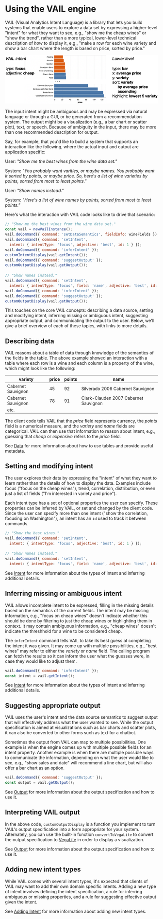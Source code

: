 # Using the VAIL engine

VAIL (Visual Analytics Intent Language) is a library that lets you build systems that enable users to explore a data set by expressing a higher-level "intent" for what they want to see, e.g., "show me the cheap wines" or "show the trend", rather than a more typical, lower-level technical description of *how* to display it, e.g., "make a row for each wine variety and show a bar chart where the length is based on price, sorted by price."

![sample focus intent](image/focus-example.png)

The input intent might be ambiguous and may be expressed via natural language or through a GUI, or be generated from a recommendation system.
The output might be a visualization (e.g., a bar chart or scatter plot), text, or speech.
Because of ambiguity in the input, there may be more than one recommended description for output.

Say, for example, that you'd like to build a system that supports an interaction like the following, where the actual input and output are application specific:

>>>
User: *"Show me the best wines from the wine data set."*

System: *"You probably want varities, or maybe names. You probably want it sorted by points, or maybe price. So, here's a list of wine varieties by points, sorted from most to least points."*

User: *"Show names instead."*

System: *"Here's a list of wine names by points, sorted from most to least points."*
>>>

Here's what the interaction with VAIL code looks like to drive that scenario:

```javascript
// "Show me the best wines from the wine data set."
const vail = newVailInstance();
vail.doCommand({ command: 'setDataSemantics', fieldInfo: wineFields });
vail.doCommand({ command: 'setIntent',
  intent: { intentType: 'focus', adjective: 'best', id: 1 } });
vail.doCommand({ command: 'inferIntent' });
customIntentDisplay(vail.getIntent());
vail.doCommand({ command: 'suggestOutput' });
customOutputDisplay(vail.getOutput());

// "Show names instead."
vail.doCommand({ command: 'setIntent',
  intent: { intentType: 'focus', field: 'name', adjective: 'best', id: 1 } });
vail.doCommand({ command: 'inferIntent' });
vail.doCommand({ command: 'suggestOutput' });
customOutputDisplay(vail.getOutput());
```

This touches on the core VAIL concepts: describing a data source, setting and modifying intent, inferring missing or ambiguous intent, suggesting appropriate output, and communicating the output to the user.
Below, we'll give a brief overview of each of these topics, with links to more details.


## Describing data

VAIL reasons about a table of data through knowledge of the semantics of the fields in the table.
The above example showed an interaction with a table where each row is a wine and each column is a property of the wine, which might look like the following:

| variety | price | points | name |
| ---     | ---   | ---    | ---  |
| Cabernet Sauvignon | 45 | 92 | Silverado 2006 Cabernet Sauvignon |
| Cabernet Sauvignon | 78 | 91 | Clark-Clauden 2007 Cabernet Sauvignon |
| etc. |

The client code tells VAIL that the *price* field represents currency, the *points* field is a numerical measure, and the *variety* and *name* fields are categorical.
VAIL can then use that information to reason about intent, e.g., guessing that *cheap* or *expensive* refers to the *price* field.

See [Data](Data.md) for more information about how to use tables and provide useful metadata.


## Setting and modifying intent

The user explores their data by expressing the "intent" of what they want to learn rather than the details of how to display the data.
Examples include focus ("focus on the cheap wines"), trend, correlation, distribution, or even just a list of fields ("I'm interested in variety and price").

Each intent type has a set of optional properties the user can specify.
These properties can be inferred by VAIL, or set and changed by the client code.
Since the user can specify more than one intent ("show the correlation, focusing on Washington"), an intent has an `id` used to track it between commands.

```javascript
// "Show the best wines."
vail.doCommand({ command: 'setIntent',
  intent: { intentType: 'focus', adjective: 'best', id: 1 } });

// "Show names instead."
vail.doCommand({ command: 'setIntent',
  intent: { intentType: 'focus', field: 'name', adjective: 'best', id: 1 } });
```

See [Intent](Intent.md) for more information about the types of intent and inferring additional details.


## Inferring missing or ambiguous intent

VAIL allows incomplete intent to be expressed, filling in the missing details based on the semantics of the current fields.
The intent may be missing information, e.g., "focus on cheap wines" doesn't indicate whether this should be done by filtering to just the cheap wines or highlighting them in context.
It may contain ambiguous information, e.g., "cheap wines" doesn't indicate the threshhold for a wine to be considered cheap.

The `inferIntent` command tells VAIL to take its best guess at completing the intent it was given.
It may come up with multiple possibilities, e.g., "best wines" may refer to either the *variety* or *name* field.
The calling program can fetch the results so it can inform the user what the guesses were, in case they would like to adjust them.

```javascript
vail.doCommand({ command: 'inferIntent' });
const intent = vail.getIntent();
```

See [Intent](Intent.md) for more information about the types of intent and inferring additional details.


## Suggesting appropriate output

VAIL uses the user's intent and the data source semantics to suggest output that will effectively address what the user wanted to see.
While the output specification is aimed at visualizations such as bar charts and scatter plots, it can also be converted to other forms such as text for a chatbot.

Sometimes the output from VAIL can map to multiple possibilities.
One example is when the engine comes up with multiple possible fields for an intent property.
Another example is when there are multiple possible ways to communicate the information, depending on what the user would like to see, e.g., "show sales and date" will recommend a line chart, but will also offer a bar chart as an option.

```javascript
vail.doCommand({ command: 'suggestOutput' });
const output = vail.getOutput();
```

See [Output](Output.md) for more information about the output specification and how to use it.


## Interpreting VAIL output

In the above code, `customOutputDisplay` is a function you implement to turn VAIL's output specification into a form appropriate for your system.
Alternately, you can use the built-in function `convertToVegaLite` to convert the output specification to [VegaLite](https://vega.github.io/vega-lite/) in order to display a visualization.

See [Output](Output.md) for more information about the output specification and how to use it.


## Adding new intent types

While VAIL comes with several intent types, it's expected that clients of VAIL may want to add their own domain specific intents.
Adding a new type of intent involves defining the intent specification, a rule for inferring ambiguous or missing properties, and a rule for suggesting effective output given the intent.

See [Adding Intent](AddingIntent.md) for more information about adding new intent types.
